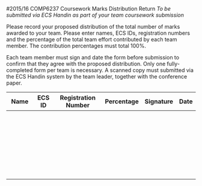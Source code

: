 #2015/16 COMP6237 Coursework Marks Distribution Return
*To be submitted via ECS Handin as part of your team coursework submission*

Please record your proposed distribution of the total number of marks awarded to your team. Please enter names, ECS IDs, registration numbers and the percentage of the total team effort contributed by each team member. The contribution percentages must total 100%.

Each team member must sign and date the form before submission to confirm that they agree with the proposed distribution. Only one fully-completed form per team is necessary. A scanned copy must submitted via the ECS Handin system by the team leader, together with the conference paper.

Name                                                                            | ECS ID | Registration Number | Percentage | Signature | Date
--------------------------------------------------------------------------------|--------|---------------------|------------|-----------|------
 &nbsp;&nbsp;&nbsp;&nbsp;&nbsp;&nbsp;&nbsp;&nbsp;&nbsp;&nbsp;&nbsp;&nbsp;&nbsp; |        |                     |            |           |      
 &nbsp;&nbsp;&nbsp;&nbsp;&nbsp;&nbsp;&nbsp;&nbsp;&nbsp;&nbsp;&nbsp;&nbsp;&nbsp; |        |                     |            |           |      
 &nbsp;&nbsp;&nbsp;&nbsp;&nbsp;&nbsp;&nbsp;&nbsp;&nbsp;&nbsp;&nbsp;&nbsp;&nbsp; |        |                     |            |           |      
 &nbsp;&nbsp;&nbsp;&nbsp;&nbsp;&nbsp;&nbsp;&nbsp;&nbsp;&nbsp;&nbsp;&nbsp;&nbsp; |        |                     |            |           |      
 &nbsp;&nbsp;&nbsp;&nbsp;&nbsp;&nbsp;&nbsp;&nbsp;&nbsp;&nbsp;&nbsp;&nbsp;&nbsp; |        |                     |            |           |      
 &nbsp;&nbsp;&nbsp;&nbsp;&nbsp;&nbsp;&nbsp;&nbsp;&nbsp;&nbsp;&nbsp;&nbsp;&nbsp; |        |                     |            |           |      
 &nbsp;&nbsp;&nbsp;&nbsp;&nbsp;&nbsp;&nbsp;&nbsp;&nbsp;&nbsp;&nbsp;&nbsp;&nbsp; |        |                     |            |           |      

